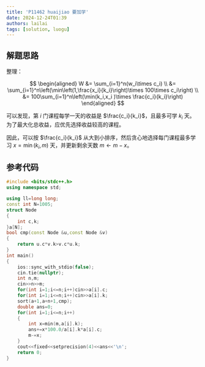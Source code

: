 ```yaml
---
title: 'P11462 huaijiao 要加学'
date: 2024-12-24T01:39
authors: lailai
tags: [solution, luogu]
---
```


<Solution pid="P11462" aid="arybtu0j" />

<!-- truncate -->

## 解题思路

整理：

$$
\begin{aligned}
  W &= \sum_{i=1}^n(w_i\times c_i) \\
  &= \sum_{i=1}^n\left(\min\left(1,\frac{x_i}{k_i}\right)\times 100\times c_i\right) \\
  &= 100\sum_{i=1}^n\left(\min(k_i,x_i )\times \frac{c_i}{k_i}\right)
\end{aligned}
$$

可以发现，第 $i$ 门课程每学一天的收益是 $\frac{c_i}{k_i}$，且最多可学 $k_i$ 天。为了最大化总收益，应优先选择收益较高的课程。

因此，可以按 $\frac{c_i}{k_i}$ 从大到小排序，然后贪心地选择每门课程最多学习 $x = \min(k_i, m)$ 天，并更新剩余天数 $m \gets m - x$。

## 参考代码

```cpp
#include <bits/stdc++.h>
using namespace std;

using ll=long long;
const int N=1005;
struct Node
{
	int c,k;
}a[N];
bool cmp(const Node &u,const Node &v)
{
	return u.c*v.k>v.c*u.k;
}
int main()
{
	ios::sync_with_stdio(false);
	cin.tie(nullptr);
	int n,m;
	cin>>n>>m;
	for(int i=1;i<=n;i++)cin>>a[i].c;
	for(int i=1;i<=n;i++)cin>>a[i].k;
	sort(a+1,a+n+1,cmp);
	double ans=0;
	for(int i=1;i<=n;i++)
	{
		int x=min(m,a[i].k);
		ans+=x*100.0/a[i].k*a[i].c;
		m-=x;
	}
	cout<<fixed<<setprecision(4)<<ans<<'\n';
	return 0;
}
```
